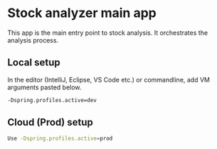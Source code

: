 # Stock analyzer main app
This app is the main entry point to stock analysis. It orchestrates the analysis process.

## Local setup
In the editor (IntelliJ, Eclipse, VS Code etc.) or commandline, add VM arguments pasted below.
```sh
-Dspring.profiles.active=dev
```

## Cloud (Prod) setup

```sh
Use -Dspring.profiles.active=prod
```